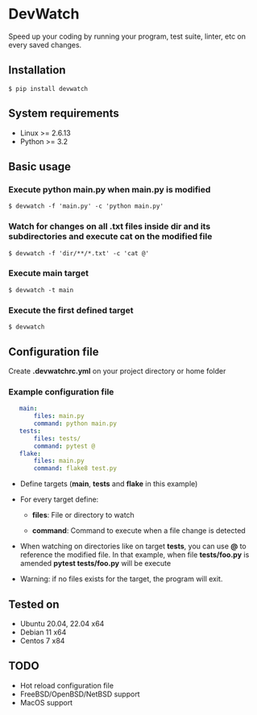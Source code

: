 # DevWatch

Speed up your coding by running your program, test suite, linter, etc on every saved changes. 


## Installation

```
$ pip install devwatch
```

## System requirements
* Linux >= 2.6.13
* Python >= 3.2

## Basic usage

### Execute **python main.py** when **main.py** is modified
  ```
  $ devwatch -f 'main.py' -c 'python main.py'
  ```

### Watch for changes on all **.txt** files inside **dir** and its subdirectories and execute **cat** on the modified file
  ```
  $ devwatch -f 'dir/**/*.txt' -c 'cat @'
  ```

### Execute **main** target
```
$ devwatch -t main
```

### Execute the first defined target
```
$ devwatch
```

## Configuration file

Create **.devwatchrc.yml** on your project directory or home folder

### Example configuration file

```yml
   main:
       files: main.py
       command: python main.py    
   tests:
       files: tests/
       command: pytest @
   flake:
       files: main.py
       command: flake8 test.py
```

   * Define targets (**main**, **tests** and **flake** in this example)
   * For every target define:
     * **files**: File or directory to watch

     * **command**: Command to execute when a file change is detected
   * When watching on directories like on target **tests**, you can use **@** to reference the
     modified file. In that example, when file **tests/foo.py** is amended **pytest tests/foo.py**
     will be execute

   * Warning: if no files exists for the target, the program will exit. 

## Tested on
* Ubuntu 20.04, 22.04 x64
* Debian 11 x64
* Centos 7 x84

## TODO
* Hot reload configuration file
* FreeBSD/OpenBSD/NetBSD support
* MacOS support
